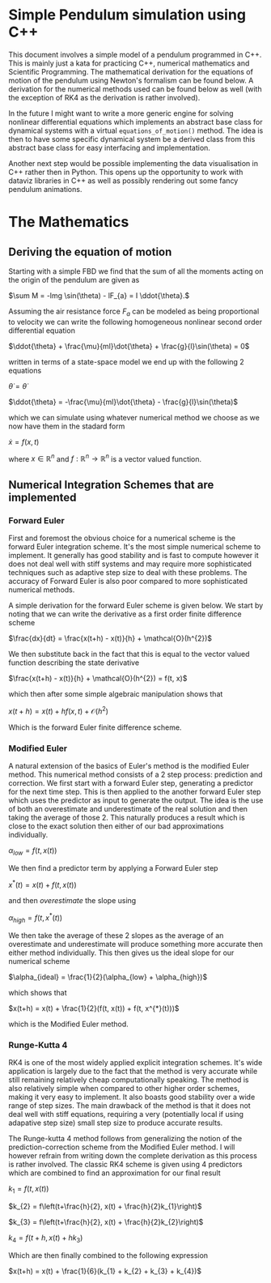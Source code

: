 # Simple Pendulum simulation using C++
This document involves a simple model of a pendulum programmed in C++. This is mainly just a kata for practicing C++, numerical mathematics and Scientific Programming. The mathematical derivation for the equations of motion of the pendulum using Newton's formalism can be found below. A derivation for the numerical methods used can be found below as well (with the exception of RK4 as the derivation is rather involved).

In the future I might want to write a more generic engine for solving nonlinear differential equations which implements an abstract base class for dynamical systems with a virtual `equations_of_motion()` method. The idea is then to have some specific dynamical system be a derived class from this abstract base class for easy interfacing and implementation.

Another next step would be possible implementing the data visualisation in C++ rather then in Python. This opens up the opportunity to work with dataviz libraries in C++ as well as possibly rendering out some fancy pendulum animations.

# The Mathematics
## Deriving the equation of motion
Starting with a simple FBD we find that the sum of all the moments acting on the origin of the pendulum are given as

$\sum M = -lmg \sin(\theta) - lF_{a} = I \ddot{\theta}.$

Assuming the air resistance force $F_{a}$ can be modeled as being proportional to velocity we can write the following homogeneous nonlinear second order differential equation

$\ddot{\theta} + \frac{\mu}{ml}\dot{\theta} + \frac{g}{l}\sin(\theta) = 0$

written in terms of a state-space model we end up with the following 2 equations

$\dot{\theta} = \dot{\theta}$

$\ddot{\theta} = -\frac{\mu}{ml}\dot{\theta} - \frac{g}{l}\sin(\theta)$

which we can simulate using whatever numerical method we choose as we now have them in the stadard form

$\dot x = f(x, t)$

where $x \in \mathbb{R}^{n}$ and $f: \mathbb{R}^{n} \rightarrow \mathbb{R}^{n}$ is a vector valued function.

## Numerical Integration Schemes that are implemented
### Forward Euler
First and foremost the obvious choice for a numerical scheme is the forward Euler integration scheme. It's the most simple numerical scheme to implement. It generally has good stability and is fast to compute however it does not deal well with stiff systems and may require more sophisticated techniques such as adaptive step size to deal with these problems. The accuracy of Forward Euler is also poor compared to more sophisticated numerical methods.

A simple derivation for the forward Euler scheme is given below. We start by noting that we can write the derivative as a first order finite difference scheme

$\frac{dx}{dt} = \frac{x(t+h) - x(t)}{h} + \mathcal{O}(h^{2})$

We then substitute back in the fact that this is equal to the vector valued function describing the state derivative

$\frac{x(t+h) - x(t)}{h} + \mathcal{O}(h^{2}) = f(t, x)$

which then after some simple algebraic manipulation shows that

$x(t+h) = x(t) + hf(x, t) +  \mathcal{O}(h^{2})$

Which is the forward Euler finite difference scheme.

### Modified Euler
A natural extension of the basics of Euler's method is the modified Euler method. This numerical method consists of a 2 step process: prediction and correction. We first start with a forward Euler step, generating a predictor for the next time step. This is then applied to the another forward Euler step which uses the predictor as input to generate the output. The idea is the use of both an overestimate and underestimate of the real solution and then taking the average of those 2. This naturally produces a result which is close to the exact solution then either of our bad approximations individually.

$\alpha_{low} = f(t, x(t))$

We then find a predictor term by applying a Forward Euler step

$x^{*}(t) = x(t) + f(t, x(t))$

and then _overestimate_ the slope using 

$\alpha_{high} = f(t, x^{*}(t))$

We then take the average of these 2 slopes as the average of an overestimate and underestimate will produce something more accurate then either method individually. This then gives us the ideal slope for our numerical scheme

$\alpha_{ideal} = \frac{1}{2}(\alpha_{low} + \alpha_{high})$

which shows that

$x(t+h) = x(t) + \frac{1}{2}(f(t, x(t)) + f(t, x^{*}(t)))$

which is the Modified Euler method.


### Runge-Kutta 4
RK4 is one of the most widely applied explicit integration schemes. It's wide application is largely due to the fact that the method is very accurate while still remaining relatively cheap computationally speaking. The method is also relatively simple when compared to other higher order schemes, making it very easy to implement. It also boasts good stability over a wide range of step sizes. The main drawback of the method is that it does not deal well with stiff equations, requiring a very (potentially local if using adapative step size) small step size to produce accurate results.

The Runge-kutta 4 method follows from generalizing the notion of the prediction-correction scheme from the Modified Euler method. I will however refrain from writing down the complete derivation as this process is rather involved. The classic RK4 scheme is given using 4 predictors which are combined to find an approximation for our final result

$k_{1} = f(t, x(t))$

$k_{2} = f\left(t+\frac{h}{2}, x(t) + \frac{h}{2}k_{1}\right)$

$k_{3} = f\left(t+\frac{h}{2}, x(t) + \frac{h}{2}k_{2}\right)$

$k_{4} = f(t + h, x(t) + hk_{3})$

Which are then finally combined to the following expression 

$x(t+h) = x(t) + \frac{1}{6}(k_{1} + k_{2} + k_{3} + k_{4})$

